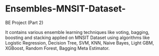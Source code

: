 # Ensembles-MNSIT-Dataset-
BE Project (Part 2)

It contains various ensemble learning techniques like voting, bagging, boosting and stacking applied on MNSIT Dataset using algorithms like Logistic Regression, Decision Tree, SVM, KNN, Naive Bayes, Light GBM, XGBoost, Random Forest, Bagging Meta Estimator.  
